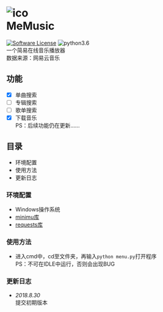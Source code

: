 ![ico](https://github.com/SeekingMini/MeMusic/blob/master/img/img.ico)<br>
MeMusic
=======
[![Software License](https://img.shields.io/badge/license-MIT-brightgreen.svg)](LISENCE)
![python3.6](https://img.shields.io/badge/python-3.6-green.svg)<br>
一个简易在线音乐播放器<br>
数据来源：网易云音乐
## 功能
* [x] 单曲搜索
* [ ] 专辑搜索
* [ ] 歌单搜索
* [x] 下载音乐<br>
PS：后续功能仍在更新......
## 目录
* 环境配置
* 使用方法
* 更新日志
### 环境配置
* Windows操作系统<br>
* [minimu库](https://github.com/nightttt7/minimu)<br>
* [requests库](https://github.com/requests/requests)<br>
### 使用方法
* 进入cmd中，cd至文件夹，再输入`python menu.py`打开程序<br>
PS：不可在IDLE中运行，否则会出现BUG
### 更新日志
* *2018.8.30*<br>
提交初期版本

